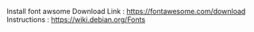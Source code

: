Install font awsome
	Download Link : https://fontawesome.com/download
	Instructions : https://wiki.debian.org/Fonts
